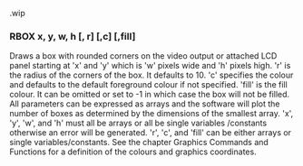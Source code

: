 .wip


### RBOX x, y, w, h [, r] [,c] [,fill]

Draws a box with rounded corners on the video output or attached LCD panel starting at 'x' and 'y' which is 'w' pixels wide and 'h' pixels high. 'r' is the radius of the corners of the box. It defaults to 10. 'c' specifies the colour and defaults to the default foreground colour if not specified. 'fill' is the fill colour. It can be omitted or set to -1 in which case the box will not be filled. All parameters can be expressed as arrays and the software will plot the number of boxes as determined by the dimensions of the smallest array. 'x', 'y', 'w', and 'h' must all be arrays or all be single variables /constants otherwise an error will be generated. 'r', 'c', and 'fill' can be either arrays or single variables/constants. See the chapter Graphics Commands and Functions for a definition of the colours and graphics coordinates.